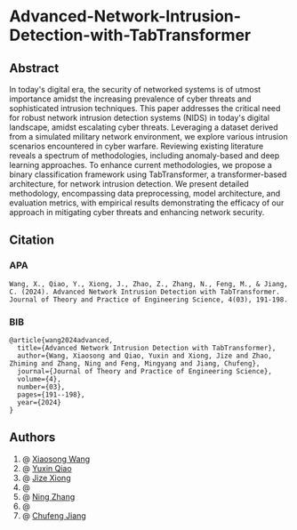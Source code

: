 # Advanced-Network-Intrusion-Detection-with-TabTransformer
## Abstract
In today's digital era, the security of networked systems is of utmost importance amidst the increasing prevalence of cyber threats and sophisticated intrusion techniques. This paper addresses the critical need for robust network intrusion detection systems (NIDS) in today's digital landscape, amidst escalating cyber threats. Leveraging a dataset derived from a simulated military network environment, we explore various intrusion scenarios encountered in cyber warfare. Reviewing existing literature reveals a spectrum of methodologies, including anomaly-based and deep learning approaches. To enhance current methodologies, we propose a binary classification framework using TabTransformer, a transformer-based architecture, for network intrusion detection. We present detailed methodology, encompassing data preprocessing, model architecture, and evaluation metrics, with empirical results demonstrating the efficacy of our approach in mitigating cyber threats and enhancing network security.

## Citation
### APA
```
Wang, X., Qiao, Y., Xiong, J., Zhao, Z., Zhang, N., Feng, M., & Jiang, C. (2024). Advanced Network Intrusion Detection with TabTransformer. Journal of Theory and Practice of Engineering Science, 4(03), 191-198.
```
### BIB

```
@article{wang2024advanced,
  title={Advanced Network Intrusion Detection with TabTransformer},
  author={Wang, Xiaosong and Qiao, Yuxin and Xiong, Jize and Zhao, Zhiming and Zhang, Ning and Feng, Mingyang and Jiang, Chufeng},
  journal={Journal of Theory and Practice of Engineering Science},
  volume={4},
  number={03},
  pages={191--198},
  year={2024}
}
```

## Authors
1. @ [Xiaosong Wang](https://github.com/XiaosongWangcode)     <br>
2. @ [Yuxin Qiao](https://github.com/yuxinqiao)   <br>
3. @ [Jize Xiong](https://github.com/Jasonxiong824)   <br>
4. @    <br>
5. @ [Ning Zhang](https://github.com/zning1994)  <br>
6. @    <br>
7. @ [Chufeng Jiang](https://github.com/Chufeng-Jiang)  <br>
